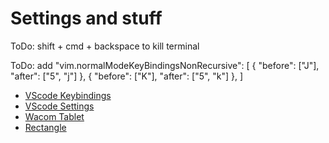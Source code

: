 # Settings and stuff

ToDo:
shift + cmd + backspace to kill terminal

ToDo:
add
  "vim.normalModeKeyBindingsNonRecursive": [
    {
      "before": ["J"],
      "after": ["5", "j"]
    },
    {
      "before": ["K"],
      "after": ["5", "k"]
    },
  ]


- [VScode Keybindings](keybindings.json)
- [VScode Settings](settings.json)
- [Wacom Tablet](Flo.wacomprefs)
- [Rectangle](RectangleConfig.json )
